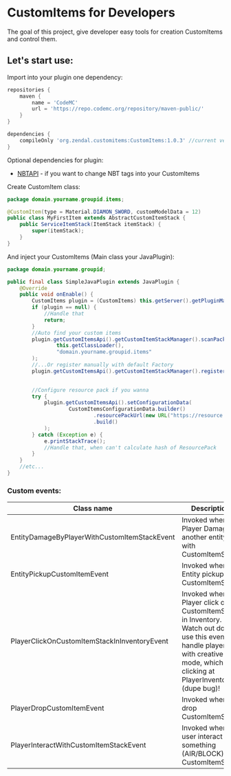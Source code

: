 # CustomItems for Developers

The goal of this project, give developer easy tools for creation CustomItems and control them.

## Let's start use:

Import into your plugin one dependency:

```groovy
repositories {
    maven {
        name = 'CodeMC'
        url = 'https://repo.codemc.org/repository/maven-public/'
    }
}

dependencies {
    compileOnly 'org.zendal.customitems:CustomItems:1.0.3' //current version
}
```

Optional dependencies for plugin:

- [NBTAPI](https://github.com/tr7zw/Item-NBT-API) - if you want to change NBT tags into your CustomItems

Create CustomItem class:

```java
package domain.yourname.groupid.items;

@CustomItem(type = Material.DIAMON_SWORD, customModelData = 12)
public class MyFirstItem extends AbstractCustomItemStack {
    public ServiceItemStack(ItemStack itemStack) {
        super(itemStack);
    }
}
```

And inject your CustomItems (Main class your JavaPlugin):

```java
package domain.yourname.groupid;

public final class SimpleJavaPlugin extends JavaPlugin {
    @Override
    public void onEnable() {
        CustomItems plugin = (CustomItems) this.getServer().getPluginManager().getPlugin("CustomItems");
        if (plugin == null) {
            //Handle that
            return;
        }
        //Auto find your custom items
        plugin.getCustomItemsApi().getCustomItemStackManager().scanPackagesForCustomItemStack(
                this.getClassLoader(),
                "domain.yourname.groupid.items"
        );
        //...Or register manually with default Factory
        plugin.getCustomItemsApi().getCustomItemStackManager().registerCustomItemStack(MyFirstItem.class);
        

        //Configure resource pack if you wanna
        try {
            plugin.getCustomItemsApi().setConfigurationData(
                    CustomItemsConfigurationData.builder()
                            .resourcePackUrl(new URL("https://resource.pack/1"))
                            .build()
            );
        } catch (Exception e) {
            e.printStackTrace();
            //Handle that, when can't calculate hash of ResourcePack
        }
    }
    //etc...
}
```

### Custom events:

| Class name                                   | Description                                                                                                                                                                   |
|----------------------------------------------|-------------------------------------------------------------------------------------------------------------------------------------------------------------------------------|
| EntityDamageByPlayerWithCustomItemStackEvent | Invoked when Player Damage another entity with CustomItemStack                                                                                                                 |
| EntityPickupCustomItemEvent                  | Invoked when Entity pickup CustomItemStack                                                                                                                                     |
| PlayerClickOnCustomItemStackInInventoryEvent | Invoked when Player click on CustomItemStack in Inventory. Watch out don't use this event for handle players with creative mode, which clicking at PlayerInventory (dupe bug)! |
| PlayerDropCustomItemEvent                    | Invoked when drop CustomItemStack                                                                                                                                              |
| PlayerInteractWithCustomItemStackEvent       | Invoked when user interact something (AIR/BLOCK) CustomItemStack                                                                                                                                            |
